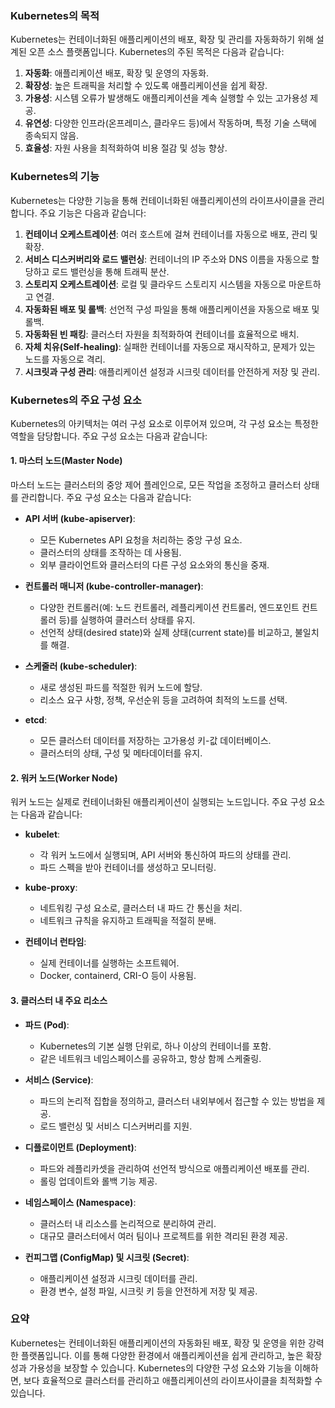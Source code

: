 ### Kubernetes의 목적

Kubernetes는 컨테이너화된 애플리케이션의 배포, 확장 및 관리를 자동화하기 위해 설계된 오픈 소스 플랫폼입니다. Kubernetes의 주된 목적은 다음과 같습니다:

1. **자동화**: 애플리케이션 배포, 확장 및 운영의 자동화.
2. **확장성**: 높은 트래픽을 처리할 수 있도록 애플리케이션을 쉽게 확장.
3. **가용성**: 시스템 오류가 발생해도 애플리케이션을 계속 실행할 수 있는 고가용성 제공.
4. **유연성**: 다양한 인프라(온프레미스, 클라우드 등)에서 작동하며, 특정 기술 스택에 종속되지 않음.
5. **효율성**: 자원 사용을 최적화하여 비용 절감 및 성능 향상.

### Kubernetes의 기능

Kubernetes는 다양한 기능을 통해 컨테이너화된 애플리케이션의 라이프사이클을 관리합니다. 주요 기능은 다음과 같습니다:

1. **컨테이너 오케스트레이션**: 여러 호스트에 걸쳐 컨테이너를 자동으로 배포, 관리 및 확장.
2. **서비스 디스커버리와 로드 밸런싱**: 컨테이너의 IP 주소와 DNS 이름을 자동으로 할당하고 로드 밸런싱을 통해 트래픽 분산.
3. **스토리지 오케스트레이션**: 로컬 및 클라우드 스토리지 시스템을 자동으로 마운트하고 연결.
4. **자동화된 배포 및 롤백**: 선언적 구성 파일을 통해 애플리케이션을 자동으로 배포 및 롤백.
5. **자동화된 빈 패킹**: 클러스터 자원을 최적화하여 컨테이너를 효율적으로 배치.
6. **자체 치유(Self-healing)**: 실패한 컨테이너를 자동으로 재시작하고, 문제가 있는 노드를 자동으로 격리.
7. **시크릿과 구성 관리**: 애플리케이션 설정과 시크릿 데이터를 안전하게 저장 및 관리.

### Kubernetes의 주요 구성 요소

Kubernetes의 아키텍처는 여러 구성 요소로 이루어져 있으며, 각 구성 요소는 특정한 역할을 담당합니다. 주요 구성 요소는 다음과 같습니다:

#### 1. 마스터 노드(Master Node)

마스터 노드는 클러스터의 중앙 제어 플레인으로, 모든 작업을 조정하고 클러스터 상태를 관리합니다. 주요 구성 요소는 다음과 같습니다:

- **API 서버 (kube-apiserver)**:
  - 모든 Kubernetes API 요청을 처리하는 중앙 구성 요소.
  - 클러스터의 상태를 조작하는 데 사용됨.
  - 외부 클라이언트와 클러스터의 다른 구성 요소와의 통신을 중재.

- **컨트롤러 매니저 (kube-controller-manager)**:
  - 다양한 컨트롤러(예: 노드 컨트롤러, 레플리케이션 컨트롤러, 엔드포인트 컨트롤러 등)를 실행하여 클러스터 상태를 유지.
  - 선언적 상태(desired state)와 실제 상태(current state)를 비교하고, 불일치를 해결.

- **스케줄러 (kube-scheduler)**:
  - 새로 생성된 파드를 적절한 워커 노드에 할당.
  - 리소스 요구 사항, 정책, 우선순위 등을 고려하여 최적의 노드를 선택.

- **etcd**:
  - 모든 클러스터 데이터를 저장하는 고가용성 키-값 데이터베이스.
  - 클러스터의 상태, 구성 및 메타데이터를 유지.

#### 2. 워커 노드(Worker Node)

워커 노드는 실제로 컨테이너화된 애플리케이션이 실행되는 노드입니다. 주요 구성 요소는 다음과 같습니다:

- **kubelet**:
  - 각 워커 노드에서 실행되며, API 서버와 통신하여 파드의 상태를 관리.
  - 파드 스펙을 받아 컨테이너를 생성하고 모니터링.

- **kube-proxy**:
  - 네트워킹 구성 요소로, 클러스터 내 파드 간 통신을 처리.
  - 네트워크 규칙을 유지하고 트래픽을 적절히 분배.

- **컨테이너 런타임**:
  - 실제 컨테이너를 실행하는 소프트웨어.
  - Docker, containerd, CRI-O 등이 사용됨.

#### 3. 클러스터 내 주요 리소스

- **파드 (Pod)**:
  - Kubernetes의 기본 실행 단위로, 하나 이상의 컨테이너를 포함.
  - 같은 네트워크 네임스페이스를 공유하고, 항상 함께 스케줄링.

- **서비스 (Service)**:
  - 파드의 논리적 집합을 정의하고, 클러스터 내외부에서 접근할 수 있는 방법을 제공.
  - 로드 밸런싱 및 서비스 디스커버리를 지원.

- **디플로이먼트 (Deployment)**:
  - 파드와 레플리카셋을 관리하여 선언적 방식으로 애플리케이션 배포를 관리.
  - 롤링 업데이트와 롤백 기능 제공.

- **네임스페이스 (Namespace)**:
  - 클러스터 내 리소스를 논리적으로 분리하여 관리.
  - 대규모 클러스터에서 여러 팀이나 프로젝트를 위한 격리된 환경 제공.

- **컨피그맵 (ConfigMap) 및 시크릿 (Secret)**:
  - 애플리케이션 설정과 시크릿 데이터를 관리.
  - 환경 변수, 설정 파일, 시크릿 키 등을 안전하게 저장 및 제공.

### 요약

Kubernetes는 컨테이너화된 애플리케이션의 자동화된 배포, 확장 및 운영을 위한 강력한 플랫폼입니다. 이를 통해 다양한 환경에서 애플리케이션을 쉽게 관리하고, 높은 확장성과 가용성을 보장할 수 있습니다. Kubernetes의 다양한 구성 요소와 기능을 이해하면, 보다 효율적으로 클러스터를 관리하고 애플리케이션의 라이프사이클을 최적화할 수 있습니다.